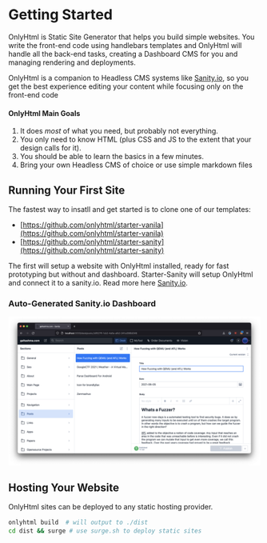 # Getting Started

OnlyHtml is Static Site Generator that helps you build simple websites. You write the front-end code using handlebars templates and OnlyHtml will handle all the back-end tasks, creating a Dashboard CMS for you and managing rendering and  deployments.

OnlyHtml is a companion to Headless CMS systems like [Sanity.io](https://sanity.io), so you get the best experience editing your content while focusing only on the front-end code

#### OnlyHtml Main Goals

1. It does _most_ of what you need, but probably not everything.
2. You only need to know HTML \(plus CSS and JS to the extent that your design calls for it\).
3. You should be able to learn the basics in a few minutes.
4. Bring your own Headless CMS of choice or use simple markdown files 

## Running Your First Site

The fastest way to insatll and get started is to clone one of our templates:

* [https://github.com/onlyhtml/starter-vanila](https://github.com/onlyhtml/starter-vanila)
* [https://github.com/onlyhtml/starter-sanity](https://github.com/onlyhtml/starter-sanity)

The first will setup a website with OnlyHtml installed, ready for fast prototyping but without and dashboard. Starter-Sanity will setup OnlyHtml and connect it to a sanity.io. Read more here [Sanity.io](intergrations/sanity.io.md).

### Auto-Generated Sanity.io Dashboard

![](.gitbook/assets/image%20%283%29.png)

## Hosting Your Website

OnlyHtml sites can be deployed to any static hosting provider.

```bash
onlyhtml build  # will output to ./dist
cd dist && surge # use surge.sh to deploy static sites
```

